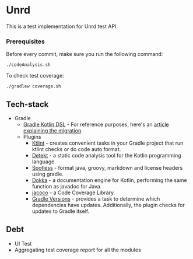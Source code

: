 # Unrd

This is a test implementation for Unrd test API. 

### Prerequisites

Before every commit, make sure you run the following command:

```shell script
./codeAnalysis.sh
```

To check test coverage:

```shell script
./gradlew coverage.sh
```

## Tech-stack

* Gradle
    * [Gradle Kotlin DSL](https://docs.gradle.org/current/userguide/kotlin_dsl.html) - For reference purposes, here's an [article explaining the migration](https://medium.com/@evanschepsiror/migrating-to-kotlin-dsl-4ee0d6d5c977).
    * Plugins
        * [Ktlint](https://github.com/JLLeitschuh/ktlint-gradle) - creates convenient tasks in your Gradle project that run ktlint checks or do code auto format.
        * [Detekt](https://github.com/detekt/detekt) - a static code analysis tool for the Kotlin programming language.
        * [Spotless](https://github.com/diffplug/spotless) - format java, groovy, markdown and license headers using gradle.
        * [Dokka](https://github.com/Kotlin/dokka) - a documentation engine for Kotlin, performing the same function as javadoc for Java.
        * [jacoco](https://github.com/jacoco/jacoco) - a Code Coverage Library.
        * [Gradle Versions](https://github.com/ben-manes/gradle-versions-plugin) - provides a task to determine which dependencies have updates. Additionally, the plugin checks for updates to Gradle itself.
        
## Debt
* UI Test
* Aggregating test coverage report for all the modules